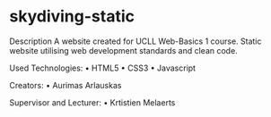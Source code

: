# skydiving-static

Description
A website created for UCLL Web-Basics 1 course. Static website utilising web development standards and clean code.

Used Technologies:
•	HTML5
•	CSS3
•	Javascript

Creators: 
•	Aurimas Arlauskas

Supervisor and Lecturer:
•	Krtistien Melaerts
